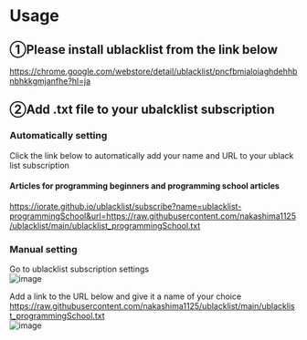 # Usage
## ➀Please install ublacklist from the link below<br>
https://chrome.google.com/webstore/detail/ublacklist/pncfbmialoiaghdehhbnbhkkgmjanfhe?hl=ja<br>

## ➁Add .txt file to your ubalcklist subscription
### Automatically setting
Click the link below to automatically add your name and URL to your ublack list subscription<br>
#### Articles for programming beginners and programming school articles
https://iorate.github.io/ublacklist/subscribe?name=ublacklist-programmingSchool&url=https://raw.githubusercontent.com/nakashima1125/ublacklist/main/ublacklist_programmingSchool.txt
<br>
### Manual setting
Go to ublacklist subscription settings<br>
![image](https://github.com/nakashima1125/ublacklist/assets/63276819/383d5047-cecf-4c22-9884-473cf40bc3a7)<br>

Add a link to the URL below and give it a name of your choice<br>
https://raw.githubusercontent.com/nakashima1125/ublacklist/main/ublacklist_programmingSchool.txt<br>
![image](https://github.com/nakashima1125/ublacklist/assets/63276819/1e2c08e5-1a56-486d-a681-5949ce90eb23)

